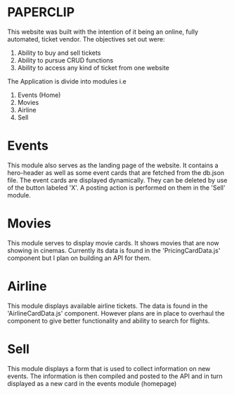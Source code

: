 # PAPERCLIP

This website was built with the intention of it being an online, fully automated, ticket vendor.
The objectives set out were:
1. Ability to buy and sell tickets
2. Ability to pursue CRUD functions
3. Ability to access any kind of ticket from one website

The Application is divide into modules i.e
1. Events (Home)
2. Movies
3. Airline 
4. Sell

# Events
This module also serves as the landing page of the website. It contains a hero-header as well as some event cards that are fetched from the db.json file. The event cards are displayed dynamically. They can be deleted by use of the button labeled 'X'. A posting action is performed on them in the 'Sell' module. 


# Movies
This module serves to display movie cards. It shows movies that are now showing in cinemas. Currently its data is found in the 'PricingCardData.js' component but I plan on building an API for them.


# Airline
This module displays available airline tickets. The  data is found in the 'AirlineCardData.js' component. However plans are in place to overhaul the component to give better functionality and ability to search for flights.

# Sell
This module displays a form that is used to collect information on new events. The information is then compiled and posted to the API and in turn displayed as a new card in the events module (homepage) 

